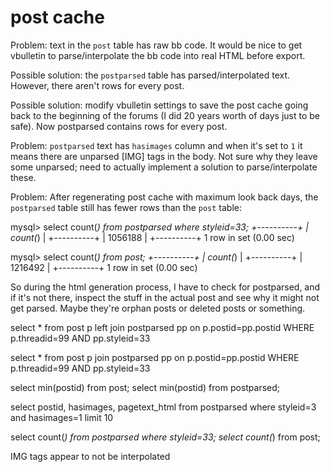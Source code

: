# post cache

Problem: text in the `post` table has raw bb code.  It would be nice to get
vbulletin to parse/interpolate the bb code into real HTML before export.

Possible solution: the `postparsed` table has parsed/interpolated text.
However, there aren't rows for every post.

Possible solution: modify vbulletin settings to save the post cache going back
to the beginning of the forums (I did 20 years worth of days just to be safe).
Now postparsed contains rows for every post.

Problem: `postparsed` text has `hasimages` column and when it's set to `1` it
means there are unparsed [IMG] tags in the body.  Not sure why they leave some
unparsed; need to actually implement a solution to parse/interpolate these.

Problem: After regenerating post cache with maximum look back days, the
`postparsed` table still has fewer rows than the `post` table:

mysql> select count(*) from postparsed where styleid=33;
+----------+
| count(*) |
+----------+
|  1056188 |
+----------+
1 row in set (0.00 sec)

mysql> select count(*) from post;
+----------+
| count(*) |
+----------+
|  1216492 |
+----------+
1 row in set (0.00 sec)

So during the html generation process, I have to check for postparsed, and if
it's not there, inspect the stuff in the actual post and see why it might not
get parsed.  Maybe they're orphan posts or deleted posts or something.

select * from post p
left join postparsed pp on p.postid=pp.postid
WHERE p.threadid=99
AND pp.styleid=33

select * from post p
join postparsed pp on p.postid=pp.postid
WHERE p.threadid=99
AND pp.styleid=33

select min(postid) from post;
select min(postid) from postparsed;

select postid, hasimages, pagetext_html from postparsed where styleid=3 and hasimages=1 limit 10

select count(*) from postparsed where styleid=33;
select count(*) from post;

IMG tags appear to not be interpolated
